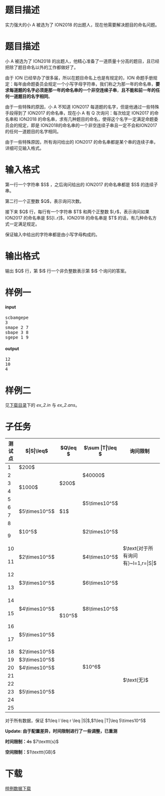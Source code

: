 # 题目描述

<p>实力强大的小 A 被选为了 ION2018 的出题人，现在他需要解决题目的命名问题。</p>

# 题目描述


<p>小 A 被选为了 ION2018 的出题人，他精心准备了一道质量十分高的题目，且已经把除了题目命名以外的工作都做好了。</p>
<p>由于 ION 已经举办了很多届，所以在题目命名上也是有规定的，ION 命题手册规定：每年由命题委员会规定一个小写字母字符串，我们称之为那一年的命名串，<strong>要求每道题的名字必须是那一年的命名串的一个非空连续子串</strong>，<strong>且不能和前一年的任何一道题目的名字相同</strong>。</p>
<p>由于一些特殊的原因，小 A 不知道 ION2017 每道题的名字，但是他通过一些特殊手段得到了 ION2017 的命名串，现在小 A 有 Q 次询问：每次给定 ION2017 的命名串和 ION2018 的命名串，求有几种题目的命名，使得这个名字一定满足命题委员会的规定，即是 ION2018的命名串的一个非空连续子串且一定不会和ION2017的任何一道题目的名字相同。</p>
<p>由于一些特殊原因，所有询问给出的 ION2017 的命名串都是某个串的连续子串，详细可见输入格式。</p>

# 输入格式


<p>第一行一个字符串 $S$ ，之后询问给出的 ION2017 的命名串都是 $S$ 的连续子串。</p>
<p>第二行一个正整数 $Q$，表示询问次数。</p>
<p>接下来 $Q$ 行，每行有一个字符串 $T$ 和两个正整数 $l,r$，表示询问如果 ION2017 的命名串是 $S[l..r]$，ION2018 的命名串是 $T$ 的话，有几种命名方式一定满足规定。 </p>
<p>保证输入中给出的字符串都是由小写字母构成的。</p>

# 输出格式


<p>输出 $Q$ 行，第 $i$ 行一个非负整数表示第 $i$ 个询问的答案。</p>

# 样例一


<h4>input</h4>
<pre>scbamgepe
3
smape 2 7
sbape 3 8
sgepe 1 9
</pre>



<h4>output</h4>
<pre>12
10
4
</pre>



# 样例二


<p>见<a href="/download.php?type=problem&amp;id=395">下载目录</a>下的 <em>ex_2.in</em> 与 <em>ex_2.ans</em>。</p>

# 子任务


<div class="table-responsive"><table class="table table-bordered table-text-center table-vertical-middle"><thead><tr><th rowspan="1">测试点</th><th rowspan="1">$|S|\leq$</th><th rowspan="1">$Q\leq $</th><th rowspan="1">$\sum |T|\leq $</th><th rowspan="1">询问限制</th><th rowspan="1">其他限制 </th></tr></thead><tbody><tr><td rowspan="1">1</td><td rowspan="1">$200$</td><td rowspan="5">$200$</td><td rowspan="3">$40000$</td><td rowspan="17">$\text{对于所有询问有}~l=1,r=|S|$</td><td rowspan="3">$|T|\leq 200$</td></tr><tr><td rowspan="1">2</td><td rowspan="4">$1000$</td></tr><tr><td rowspan="1">3</td></tr><tr><td rowspan="1">4</td><td rowspan="4">$5\times10^5$</td><td rowspan="5">$\text{无}$</td></tr><tr><td rowspan="1">5</td></tr><tr><td rowspan="1">6</td><td rowspan="2">$5\times10^5$</td><td rowspan="2">$1$</td></tr><tr><td rowspan="1">7</td></tr><tr><td rowspan="1">8</td><td rowspan="2">$10^5$</td><td rowspan="18">$10^5$</td><td rowspan="2">$2\times10^5$</td></tr><tr><td rowspan="1">9</td><td rowspan="1">$\text{字符串随机}$</td></tr><tr><td rowspan="1">10</td><td rowspan="2">$2\times10^5$</td><td rowspan="2">$4\times10^5$</td><td rowspan="1">$\text{无}$</td></tr><tr><td rowspan="1">11</td><td rowspan="1">$\text{字符串随机}$</td></tr><tr><td rowspan="1">12</td><td rowspan="2">$3\times10^5$</td><td rowspan="2">$6\times10^5$</td><td rowspan="1">$\text{无}$</td></tr><tr><td rowspan="1">13</td><td rowspan="1">$\text{字符串随机}$</td></tr><tr><td rowspan="1">14</td><td rowspan="2">$4\times10^5$</td><td rowspan="2">$8\times10^5$</td><td rowspan="1">$\text{无}$</td></tr><tr><td rowspan="1">15</td><td rowspan="1">$\text{字符串随机}$</td></tr><tr><td rowspan="1">16</td><td rowspan="2">$5\times10^5$</td><td rowspan="10">$10^6$</td><td rowspan="1">$\text{无}$</td></tr><tr><td rowspan="1">17</td><td rowspan="1">$\text{字符串随机}$</td></tr><tr><td rowspan="1">18</td><td rowspan="1">$2\times10^5$</td><td rowspan="8">$\text{无}$</td><td rowspan="8">$\text{无}$</td></tr><tr><td rowspan="1">19</td><td rowspan="1">$3\times10^5$</td></tr><tr><td rowspan="1">20</td><td rowspan="1">$4\times10^5$</td></tr><tr><td rowspan="1">21</td><td rowspan="5">$5\times10^5$</td></tr><tr><td rowspan="1">22</td></tr><tr><td rowspan="1">23</td></tr><tr><td rowspan="1">24</td></tr><tr><td rowspan="1">25</td></tr></tbody></table></div> 

<p>对于所有数据，保证 $1\leq l \leq r \leq |S|$,$1\leq |T|\leq 5\times10^5$</p>
<p><strong>Update: 由于配置差异，时间限制进行了一些调整，已重测</strong></p>
<p><strong>时间限制：</strong><del>4s</del> $7\texttt{s}$</p>
<p><strong>空间限制：</strong>$1\texttt{GB}$</p>

# 下载


<p><a href="/download.php?type=problem&amp;id=395">样例数据下载</a></p>
